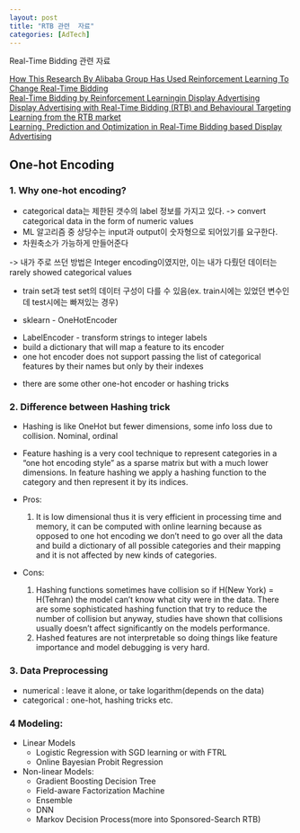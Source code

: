 ```yaml
---
layout: post
title: "RTB 관련  자료"
categories: [AdTech]
---
```


Real-Time Bidding 관련 자료

[How This Research By Alibaba Group Has Used Reinforcement Learning To Change Real-Time Bidding](https://www.analyticsindiamag.com/how-this-research-by-alibaba-group-has-used-reinforcement-learning-to-change-real-time-bidding/)
<br>
[Real-Time Bidding by Reinforcement Learningin Display Advertising](https://arxiv.org/pdf/1701.02490.pdf)
<br>
[Display Advertising with Real-Time Bidding (RTB) and Behavioural Targeting](https://arxiv.org/pdf/1610.03013.pdf)
<br>
[Learning from the RTB market](https://geeks.jampp.com/data-science/learning-rtb/)
<br>
[Learning, Prediction and Optimization in Real-Time Bidding based Display Advertising](https://www.slideshare.net/JianXu17/learning-prediction-and-optimization-in-realtime-bidding-based-display-advertising)

## One-hot Encoding
### 1. Why one-hot encoding?
* categorical data는 제한된 갯수의 label 정보를 가지고 있다.  -> convert categorical data in the form of numeric values
* ML 알고리즘 중 상당수는 input과 output이 숫자형으로 되어있기를 요구한다.
* 차원축소가 가능하게 만들어준다

-> 내가 주로 쓰던 방법은 Integer encoding이였지만, 이는 내가 다뤘던 데이터는 rarely showed categorical values

* train set과 test set의 데이터 구성이 다를 수 있음(ex. train시에는 있었던 변수인데 test시에는 빠져있는 경우)

* sklearn - OneHotEncoder
 - LabelEncoder - transform strings to integer labels
 - build a dictionary that will map a feature to its encoder
 - one hot encoder does not support passing the list of categorical features by their names but only by their indexes
* there are some other one-hot encoder or hashing tricks


### 2. Difference between Hashing trick
* Hashing is like OneHot but fewer dimensions, some info loss due to collision. Nominal, ordinal

* Feature hashing is a very cool technique to represent categories in a “one hot encoding style” as a sparse matrix but with a much lower dimensions. In feature hashing we apply a hashing function to the category and then represent it by its indices.

* Pros:
  1. It is low dimensional thus it is very efficient in processing time and memory, it can be computed with online learning because as opposed to one hot encoding we don’t need to go over all the data and build a dictionary of all possible categories and their mapping and it is not affected by new kinds of categories.

* Cons:
  1. Hashing functions sometimes have collision so if H(New York) = H(Tehran) the model can’t know what city were in the data. There are some sophisticated hashing function that try to reduce the number of collision but anyway, studies have shown that collisions usually doesn’t affect significantly on the models performance.
  2. Hashed features are not interpretable so doing things like feature importance and model debugging is very hard.


### 3. Data Preprocessing
  * numerical : leave it alone, or take logarithm(depends on the data)
  * categorical : one-hot, hashing tricks etc.


### 4 Modeling:
  * Linear Models
      - Logistic Regression with SGD learning or with FTRL
      - Online Bayesian Probit Regression
  * Non-linear Models:
      - Gradient Boosting Decision Tree
      - Field-aware Factorization Machine
      - Ensemble
      - DNN
      - Markov Decision Process(more into Sponsored-Search RTB)
